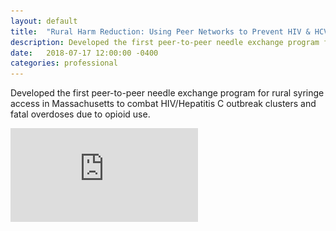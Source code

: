 ```yaml
---
layout: default
title:  "Rural Harm Reduction: Using Peer Networks to Prevent HIV & HCV"
description: Developed the first peer-to-peer needle exchange program for rural syringe access in Massachusetts to combat HIV/Hepatitis C outbreak clusters and fatal overdoses due to opioid use.
date:   2018-07-17 12:00:00 -0400
categories: professional
---
```


Developed the first peer-to-peer needle exchange program for rural syringe access in Massachusetts to combat HIV/Hepatitis C outbreak clusters and fatal overdoses due to opioid use.
<object data="{{https://github.com/londonmeanswild/londonmeanswild.github.io/raw/master/_posts/rural-harm-reduction.pdf}}" width="1000" height="1000" type='application/pdf'/>

![Final program outline](https://github.com/londonmeanswild/londonmeanswild.github.io/raw/master/_posts/rural-harm-reduction.pdf)

